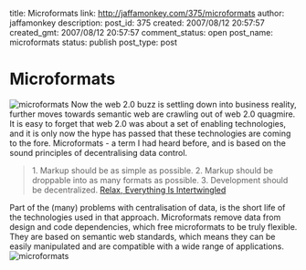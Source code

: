 title: Microformats
link: http://jaffamonkey.com/375/microformats
author: jaffamonkey
description: 
post_id: 375
created: 2007/08/12 20:57:57
created_gmt: 2007/08/12 20:57:57
comment_status: open
post_name: microformats
status: publish
post_type: post

# Microformats

![microformats](http://microformats.org/img/logo.gif) Now the web 2.0 buzz is settling down into business reality, further moves towards semantic web are crawling out of web 2.0 quagmire. It is easy to forget that web 2.0 was about a set of enabling technologies, and it is only now the hype has passed that these technologies are coming to the fore. Microformats - a term I had heard before, and is based on the sound principles of decentralising data control. 

> 1\. Markup should be as simple as possible. 2\. Markup should be droppable into as many formats as possible. 3\. Development should be decentralized. [Relax, Everything Is Intertwingled](http://ifindkarma.typepad.com/relax/2004/12/microformats.html)

Part of the (many) problems with centralisation of data, is the short life of the technologies used in that approach. Microformats remove data from design and code dependencies, which free microformats to be truly flexible. They are based on semantic web standards, which means they can be easily manipulated and are compatible with a wide range of applications. ![microformats](http://www.jaffamonkey.co.uk/images/micro-diagram.gif)